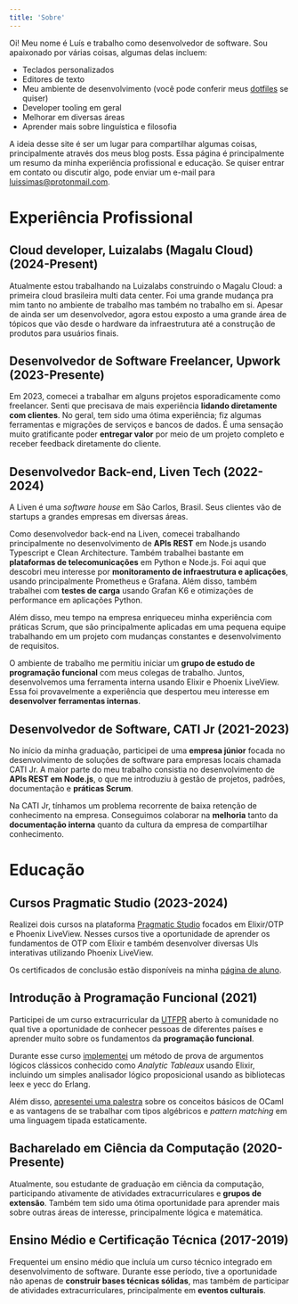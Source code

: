 ```yaml
---
title: 'Sobre'
---
```


Oi! Meu nome é Luís e trabalho como desenvolvedor de software. Sou apaixonado por várias coisas, algumas delas incluem:

- Teclados personalizados
- Editores de texto
- Meu ambiente de desenvolvimento (você pode conferir meus [dotfiles](https://github.com/luissimas/dotfiles) se quiser)
- Developer tooling em geral
- Melhorar em diversas áreas
- Aprender mais sobre linguística e filosofia

A ideia desse site é ser um lugar para compartilhar algumas coisas, principalmente através dos meus blog posts. Essa página é principalmente um resumo da minha experiência profissional e educação. Se quiser entrar em contato ou discutir algo, pode enviar um e-mail para <luissimas@protonmail.com>.

# Experiência Profissional

## Cloud developer, Luizalabs (Magalu Cloud) (2024-Present)

Atualmente estou trabalhando na Luizalabs construindo o Magalu Cloud: a primeira cloud brasileira multi data center. Foi uma grande mudança pra mim tanto no ambiente de trabalho mas também no trabalho em si. Apesar de ainda ser um desenvolvedor, agora estou exposto a uma grande área de tópicos que vão desde o hardware da infraestrutura até a construção de produtos para usuários finais.

## Desenvolvedor de Software Freelancer, Upwork (2023-Presente)

Em 2023, comecei a trabalhar em alguns projetos esporadicamente como freelancer. Senti que precisava de mais experiência **lidando diretamente com clientes**. No geral, tem sido uma ótima experiência; fiz algumas ferramentas e migrações de serviços e bancos de dados. É uma sensação muito gratificante poder **entregar valor** por meio de um projeto completo e receber feedback diretamente do cliente.

## Desenvolvedor Back-end, Liven Tech (2022-2024)

A Liven é uma *software house* em São Carlos, Brasil. Seus clientes vão de startups a grandes empresas em diversas áreas.

Como desenvolvedor back-end na Liven, comecei trabalhando principalmente no desenvolvimento de **APIs REST** em Node.js usando Typescript e Clean Architecture. Também trabalhei bastante em **plataformas de telecomunicações** em Python e Node.js. Foi aqui que descobri meu interesse por **monitoramento de infraestrutura e aplicações**, usando principalmente Prometheus e Grafana. Além disso, também trabalhei com **testes de carga** usando Grafan K6 e otimizações de performance em aplicações Python.

Além disso, meu tempo na empresa enriqueceu minha experiência com práticas Scrum, que são principalmente aplicadas em uma pequena equipe trabalhando em um projeto com mudanças constantes e desenvolvimento de requisitos.

O ambiente de trabalho me permitiu iniciar um **grupo de estudo de programação funcional** com meus colegas de trabalho. Juntos, desenvolvemos uma ferramenta interna usando Elixir e Phoenix LiveView. Essa foi provavelmente a experiência que despertou meu interesse em **desenvolver ferramentas internas**.

## Desenvolvedor de Software, CATI Jr (2021-2023)

No início da minha graduação, participei de uma **empresa júnior** focada no desenvolvimento de soluções de software para empresas locais chamada CATI Jr. A maior parte do meu trabalho consistia no desenvolvimento de **APIs REST em Node.js**, o que me introduziu à gestão de projetos, padrões, documentação e **práticas Scrum**.

Na CATI Jr, tínhamos um problema recorrente de baixa retenção de conhecimento na empresa. Conseguimos colaborar na **melhoria** tanto da **documentação interna** quanto da cultura da empresa de compartilhar conhecimento.

# Educação

## Cursos Pragmatic Studio (2023-2024)

Realizei dois cursos na plataforma [Pragmatic Studio](https://pragmaticstudio.com/) focados em Elixir/OTP e Phoenix LiveView. Nesses cursos tive a oportunidade de aprender os fundamentos de OTP com Elixir e também desenvolver diversas UIs interativas utilizando Phoenix LiveView.

Os certificados de conclusão estão disponíveis na minha [página de aluno](https://pragmaticstudio.com/alumni/lu%C3%ADs-simas-l-sv).

## Introdução à Programação Funcional (2021)

Participei de um curso extracurricular da [UTFPR](https://www.utfpr.edu.br/) aberto à comunidade no qual tive a oportunidade de conhecer pessoas de diferentes países e aprender muito sobre os fundamentos da **programação funcional**.

Durante esse curso [implementei](https://github.com/luissimas/analytic_tableaux) um método de prova de argumentos lógicos clássicos conhecido como *Analytic Tableaux* usando Elixir, incluindo um simples analisador lógico proposicional usando as bibliotecas leex e yecc do Erlang.

Além disso, [apresentei uma palestra](https://youtu.be/rTL4TtpdjIE?t=1573) sobre os conceitos básicos de OCaml e as vantagens de se trabalhar com tipos algébricos e *pattern matching* em uma linguagem tipada estaticamente.

## Bacharelado em Ciência da Computação (2020-Presente)

Atualmente, sou estudante de graduação em ciência da computação, participando ativamente de atividades extracurriculares e **grupos de extensão**. Também tem sido uma ótima oportunidade para aprender mais sobre outras áreas de interesse, principalmente lógica e matemática.

## Ensino Médio e Certificação Técnica (2017-2019)

Frequentei um ensino médio que incluía um curso técnico integrado em desenvolvimento de software. Durante esse período, tive a oportunidade não apenas de **construir bases técnicas sólidas**, mas também de participar de atividades extracurriculares, principalmente em **eventos culturais**.
